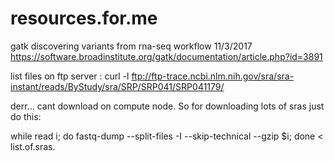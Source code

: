 # resources.for.me

gatk discovering variants from rna-seq workflow
11/3/2017
https://software.broadinstitute.org/gatk/documentation/article.php?id=3891

list files on ftp server : curl -l ftp://ftp-trace.ncbi.nlm.nih.gov/sra/sra-instant/reads/ByStudy/sra/SRP/SRP041/SRP041179/

derr... cant download on compute node. So for downloading lots of sras just do this:

while read i; do fastq-dump --split-files -I --skip-technical --gzip $i; done < list.of.sras.

